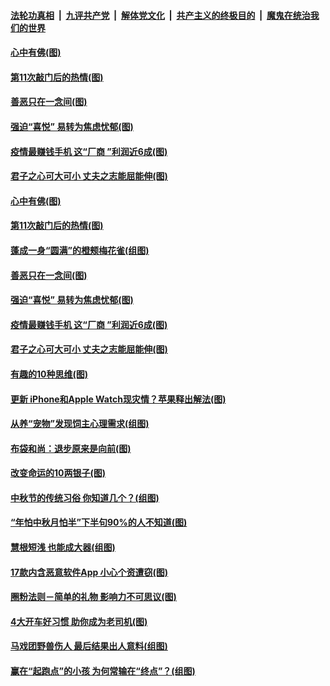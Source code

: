 

####  [法轮功真相](../../../../basic/blob/master/README.md?t=10050902) &nbsp;|&nbsp; [九评共产党](../../../../9ping.md/blob/master/README.md?t=10050902) &nbsp;|&nbsp; [解体党文化](../../../../jtdwh.md/blob/master/README.md?t=10050902)  &nbsp;|&nbsp; [共产主义的终极目的](../../../../gczydzjmd.md/blob/master/README.md?t=10050902) &nbsp;|&nbsp; [魔鬼在统治我们的世界](../../../../mgztzwmdsj.md/blob/master/README.md?t=10050902) 

#### [心中有佛(图)](../pages/p8/947726.md?t=10050902) 

#### [第11次敲门后的热情(图)](../pages/p8/948095.md?t=10050902) 

#### [善恶只在一念间(图)](../pages/p8/947705.md?t=10050902) 

#### [强迫“喜悦” 易转为焦虑忧郁(图)](../pages/p8/948093.md?t=10050902) 

#### [疫情最赚钱手机 这“厂商 ”利润近6成(图)](../pages/p8/948086.md?t=10050902) 

#### [君子之心可大可小 丈夫之志能屈能伸(图)](../pages/p8/948080.md?t=10050902) 

#### [心中有佛(图)](../pages/p8/947726.md?t=10050902) 

#### [第11次敲门后的热情(图)](../pages/p8/948095.md?t=10050902) 

#### [蓬成一身“圆满”的橙颊梅花雀(组图)](../pages/p8/948121.md?t=10050902) 

#### [善恶只在一念间(图)](../pages/p8/947705.md?t=10050902) 

#### [强迫“喜悦” 易转为焦虑忧郁(图)](../pages/p8/948093.md?t=10050902) 

#### [疫情最赚钱手机 这“厂商 ”利润近6成(图)](../pages/p8/948086.md?t=10050902) 

#### [君子之心可大可小 丈夫之志能屈能伸(图)](../pages/p8/948080.md?t=10050902) 

#### [有趣的10种思维(图)](../pages/p8/947730.md?t=10050902) 

#### [更新 iPhone和Apple Watch现灾情？苹果释出解法(图)](../pages/p8/948014.md?t=10050902) 

#### [从养“宠物”发现饲主心理需求(组图)](../pages/p8/947851.md?t=10050902) 

#### [布袋和尚：退步原来是向前(图)](../pages/p8/947886.md?t=10050902) 

#### [改变命运的10两银子(图)](../pages/p8/947713.md?t=10050902) 

#### [中秋节的传统习俗 你知道几个？(组图)](../pages/p8/947847.md?t=10050902) 

#### [“年怕中秋月怕半”下半句90%的人不知道(图)](../pages/p8/947834.md?t=10050902) 

#### [慧根短浅 也能成大器(组图)](../pages/p8/947695.md?t=10050902) 

#### [17款内含恶意软件App 小心个资遭窃(图)](../pages/p8/947766.md?t=10050902) 

#### [圈粉法则－简单的礼物 影响力不可思议(图)](../pages/p8/945898.md?t=10050902) 

#### [4大开车好习惯 助你成为老司机(图)](../pages/p8/947764.md?t=10050902) 

#### [马戏团野兽伤人 最后结果出人意料(组图)](../pages/p8/947173.md?t=10050902) 

#### [赢在“起跑点”的小孩 为何常输在“终点”？(组图)](../pages/p8/945892.md?t=10050902) 

